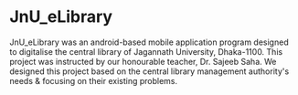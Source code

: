 # JnU_eLibrary
JnU_eLibrary was an android-based mobile application program designed to digitalise the central library of Jagannath University, Dhaka-1100. This project was instructed by our honourable teacher, Dr. Sajeeb Saha. We designed this project based on the central library management authority's needs & focusing on their existing problems.
